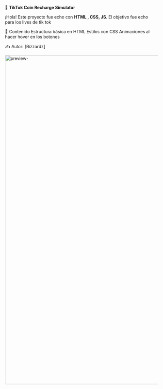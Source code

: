 🌟 **TikTok Coin Recharge Simulator**


¡Hola! Este proyecto fue echo con **HTML , CSS, JS**.
El objetivo fue echo para los lives de tik tok

📌 Contenido
Estructura básica en HTML
Estilos con CSS
Animaciones al hacer hover en los botones


✍️ Autor: [Bizzardz]


<img width="1920" height="1080" alt="preview-" src="https://github.com/user-attachments/assets/30556035-24f6-4514-9f4e-73ecbb72d67a" />
